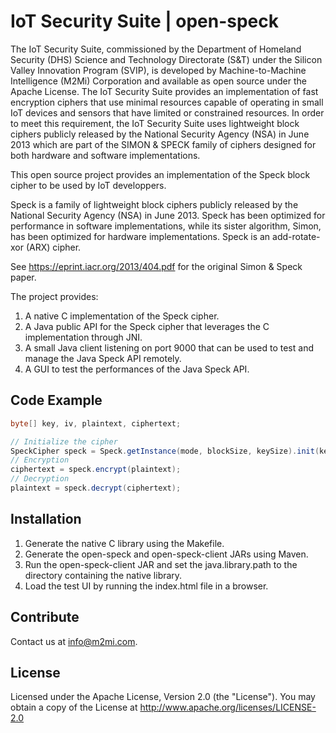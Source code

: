 # IoT Security Suite | open-speck

The IoT Security Suite, commissioned by the Department of Homeland Security (DHS) Science and Technology Directorate (S&T) under the Silicon Valley Innovation Program (SVIP), is developed by  Machine-to-Machine Intelligence  (M2Mi) Corporation and    available as open source under the Apache License. The IoT Security Suite provides an implementation of fast encryption ciphers that use minimal resources capable of operating in small IoT devices and sensors that have limited or constrained resources. In order to meet this requirement, the  IoT Security Suite uses lightweight block ciphers publicly released by the National Security Agency (NSA) in June 2013 which are part of the SIMON & SPECK family of ciphers designed for both hardware and software implementations.

This open source project provides an implementation of the Speck block cipher to be used by IoT developpers.

Speck is a family of lightweight block ciphers publicly released by the National Security Agency (NSA) in June 2013. Speck has been optimized for performance in software implementations, while its sister algorithm, Simon, has been optimized for hardware implementations. Speck is an add-rotate-xor (ARX) cipher.

See https://eprint.iacr.org/2013/404.pdf for the original Simon & Speck paper.

The project provides:

1. A native C implementation of the Speck cipher.
2. A Java public API for the Speck cipher that leverages the C implementation through JNI.
3. A small Java client listening on port 9000 that can be used to test and manage the Java Speck API remotely.
4. A GUI to test the performances of the Java Speck API. 

## Code Example

```Java
byte[] key, iv, plaintext, ciphertext;

// Initialize the cipher
SpeckCipher speck = Speck.getInstance(mode, blockSize, keySize).init(key, iv);
// Encryption
ciphertext = speck.encrypt(plaintext);
// Decryption
plaintext = speck.decrypt(ciphertext);
```

## Installation

1. Generate the native C library using the Makefile.
2. Generate the open-speck and open-speck-client JARs using Maven.
3. Run the open-speck-client JAR and set the java.library.path to the directory containing the native library.
4. Load the test UI by running the index.html file in a browser.

## Contribute

Contact us at info@m2mi.com.

## License

Licensed under the Apache License, Version 2.0 (the "License"). You may obtain a copy of the License at http://www.apache.org/licenses/LICENSE-2.0

